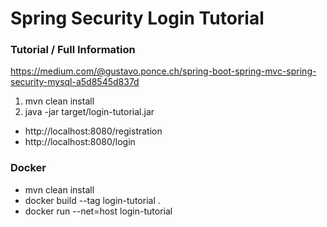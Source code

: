 # Spring Security Login Tutorial

### Tutorial / Full Information

https://medium.com/@gustavo.ponce.ch/spring-boot-spring-mvc-spring-security-mysql-a5d8545d837d

1. mvn clean install
2. java -jar target/login-tutorial.jar

- http://localhost:8080/registration
- http://localhost:8080/login

### Docker
- mvn clean install
- docker build --tag login-tutorial .
- docker run --net=host login-tutorial 